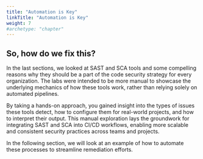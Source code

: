 ```yaml
---
title: "Automation is Key"
linkTitle: "Automation is Key"
weight: 7
#archetype: "chapter"
---
```


## So, how do we fix this?

In the last sections, we looked at SAST and SCA tools and some compelling reasons why they should be a part of the code security strategy for every organization. The labs were intended to be more manual to showcase the underlying mechanics of how these tools work, rather than relying solely on automated pipelines. 

By taking a hands-on approach, you gained insight into the types of issues these tools detect, how to configure them for real-world projects, and how to interpret their output. This manual exploration lays the groundwork for integrating SAST and SCA into CI/CD workflows, enabling more scalable and consistent security practices across teams and projects.

In the following section, we will look at an example of how to automate these processes to streamline remediation efforts. 